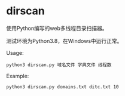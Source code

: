 # dirscan

使用Python编写的web多线程目录扫描器。

测试环境为Python3.8，在Windows中运行正常。

Usage:

```
python3 dirscan.py 域名文件 字典文件 线程数
```

Example:

```
python3 dirscan.py domains.txt ditc.txt 10
```

